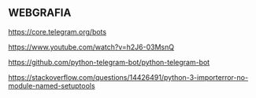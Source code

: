 ## WEBGRAFIA

https://core.telegram.org/bots

https://www.youtube.com/watch?v=h2J6-03MsnQ 

https://github.com/python-telegram-bot/python-telegram-bot

https://stackoverflow.com/questions/14426491/python-3-importerror-no-module-named-setuptools


